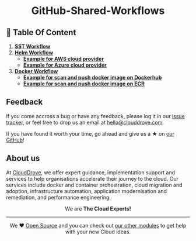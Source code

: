<h1 align="center">GitHub-Shared-Workflows</h1>

## 🚀 Table Of Content
1. [**SST Workflow**](https://github.com/clouddrove/github-shared-workflows/blob/issue_357/SST_WF.md)   
2. [**Helm Workflow**](https://github.com/clouddrove/github-shared-workflows/blob/issue_357/HELM_WF.md)
   * [**Example for AWS cloud provider**](https://github.com/clouddrove/github-shared-workflows/blob/issue_357/HELM_WF.md#example-for-aws-cloud-provider)
   * [**Example for Azure cloud provider**](https://github.com/clouddrove/github-shared-workflows/blob/issue_357/HELM_WF.md#example-for-azure-cloud-provider) 
3. [**Docker Workflow**](https://github.com/clouddrove/github-shared-workflows/blob/issue_357/DOCKER_WF.md)
   * [**Example for scan and push docker image on Dockerhub**](https://github.com/clouddrove/github-shared-workflows/blob/issue_357/DOCKER_WF.md#example-for-scan-and-push-docker-image-on-dockerhub)
   * [**Example for scan and push docker image on ECR**](https://github.com/clouddrove/github-shared-workflows/blob/issue_357/DOCKER_WF.md#example-for-scan-and-push-docker-image-on-ecr)


## Feedback 
If you come accross a bug or have any feedback, please log it in our [issue tracker](https://github.com/clouddrove/terraform-azure-aks/issues), or feel free to drop us an email at [hello@clouddrove.com](mailto:hello@clouddrove.com).

If you have found it worth your time, go ahead and give us a ★ on [our GitHub](https://github.com/clouddrove/terraform-azure-aks)!

## About us

At [CloudDrove][website], we offer expert guidance, implementation support and services to help organisations accelerate their journey to the cloud. Our services include docker and container orchestration, cloud migration and adoption, infrastructure automation, application modernisation and remediation, and performance engineering.

<p align="center">We are <b> The Cloud Experts!</b></p>
<hr />
<p align="center">We ❤️  <a href="https://github.com/clouddrove">Open Source</a> and you can check out <a href="https://github.com/clouddrove">our other modules</a> to get help with your new Cloud ideas.</p>

  [website]: https://clouddrove.com
  [github]: https://github.com/clouddrove
  [linkedin]: https://cpco.io/linkedin
  [twitter]: https://twitter.com/clouddrove/
  [email]: https://clouddrove.com/contact-us.html
  [terraform_modules]: https://github.com/clouddrove?utf8=%E2%9C%93&q=terraform-&type=&language=
